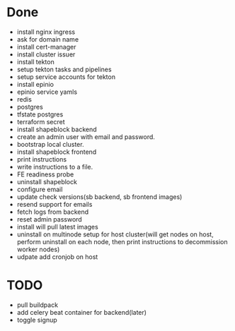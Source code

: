 # Done
- install nginx ingress
- ask for domain name
- install cert-manager
- install cluster issuer
- install tekton
- setup tekton tasks and pipelines
- setup service accounts for tekton
- install epinio
- epinio service yamls
- redis
- postgres
- tfstate postgres
- terraform secret
- install shapeblock backend
- create an admin user with email and password.
- bootstrap local cluster.
- install shapeblock frontend
- print instructions
- write instructions to a file.
- FE readiness probe
- uninstall shapeblock
- configure email
- update check versions(sb backend, sb frontend images)
- resend support for emails
- fetch logs from backend
- reset admin password
- install will pull latest images
- uninstall on multinode setup for host cluster(will get nodes on host, perform uninstall on each node, then print instructions to decommission worker nodes)
- udpate add cronjob on host

# TODO
- pull buildpack
- add celery beat container for backend(later)
- toggle signup
